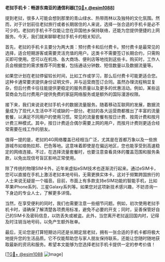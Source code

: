 **老挝手机卡：畅游东南亚的通信利器[[TG💪+ @esim1088](https://t.me/s/esim1088)]**

提到老挝，很多人可能会想到那里的青山绿水、热带雨林以及独特的文化氛围。然而，对于计划前往老挝旅行或者长期居住的人来说，选择一张合适的手机卡是必不可少的。老挝的手机卡不仅能让您在异国他乡保持联络，还能为您提供便捷的上网服务。今天，我们就来聊聊老挝手机卡的相关知识。

首先，老挝的手机卡主要分为两大类：预付费卡和后付费卡。预付费卡是最常见的选择，适合短期游客或需要灵活充值的用户。这类卡不需要签订长期合约，只需购买即可使用。您可以在机场、各大商场、便利店等地找到这些卡。购买时，工作人员会根据您的需求推荐不同套餐，包括通话分钟数、短信数量以及数据流量等。

如果您计划在老挝停留较长时间，比如工作或学习，那么后付费卡可能更适合您。这种卡通常要求提供身份证明文件，并与运营商签订合同。虽然办理流程稍显复杂，但后付费卡往往能提供更稳定的服务质量以及更多的优惠活动。例如，某些运营商会为后付费用户提供免费的家庭网络服务或是额外的国际漫游权限。

接下来，我们来说说老挝手机卡的数据流量服务。随着移动互联网的发展，数据流量成为了现代人生活中不可或缺的一部分。老挝的各大运营商都推出了丰富的流量套餐，以满足不同用户的使用习惯。常见的流量套餐有按日计费、按周计费和按月计费三种模式。其中，按日计费适合偶尔需要上网的用户，而按月计费则更适合经常需要在线工作的朋友。

值得一提的是，老挝的4G网络覆盖已经相当广泛，尤其是在首都万象以及一些旅游城市如琅勃拉邦、巴色等地。这意味着即使是在偏远地区，您也能享受到高速稳定的网络连接。不过，在选择流量套餐时，也要注意查看具体的覆盖范围和服务条款，以免出现信号盲区影响正常使用。

除了传统的物理SIM卡外，近年来虚拟eSIM技术也逐渐流行起来。通过eSIM卡，您可以直接在手机上激活老挝本地号码，无需更换实体卡。这对于频繁跨国旅行的人士来说无疑是一个福音。目前，市面上有多款支持eSIM功能的智能手机，比如苹果iPhone系列、三星Galaxy系列等。如果您对这项新技术感兴趣，不妨咨询一下身边的专业人士，了解更多详情。

当然，在享受便利的同时，我们也需要注意一些细节问题。例如，初次使用老挝手机卡时，请确保了解清楚各项费用标准，避免不必要的开支；同时，妥善保管好自己的SIM卡及密码信息，以防丢失或被盗。此外，当您离开老挝返回国内时，记得及时注销当地号码，以免产生额外账单。

最后，无论您是打算短期访问还是长期定居老挝，拥有一张合适的手机卡都将极大地提升您的生活品质。它不仅能帮助您与家人朋友保持联系，还能让您随时随地获取最新的资讯和服务。希望本文能够为您选择老挝手机卡提供一定的参考价值！

[[TG💪+ @esim1088](https://t.me/s/esim1088) ![Image](https://i.postimg.cc/4NQfJmqS/Snipaste-2025-05-13-00-14-12.png)]